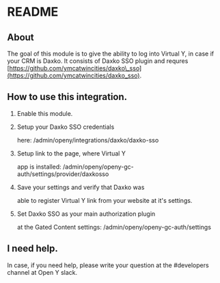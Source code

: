 # README

## About

The goal of this module is to give the ability to log into Virtual Y, in case if your CRM is Daxko. It consists of Daxko SSO plugin and requres [https://github.com/ymcatwincities/daxko\_sso](https://github.com/ymcatwincities/daxko_sso).

## How to use this integration.

1. Enable this module.
2. Setup your Daxko SSO credentials 

   here: /admin/openy/integrations/daxko/daxko-sso

3. Setup link to the page, where Virtual Y 

   app is installed: /admin/openy/openy-gc-auth/settings/provider/daxkosso

4. Save your settings and verify that Daxko was 

   able to register Virtual Y link from your website at it's settings.

5. Set Daxko SSO as your main authorization plugin 

   at the Gated Content settings: /admin/openy/openy-gc-auth/settings

## I need help.

In case, if you need help, please write your question at the \#developers channel at Open Y slack.

